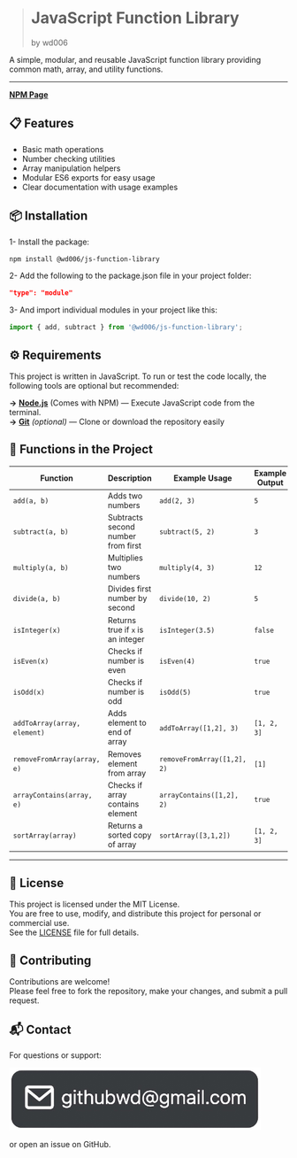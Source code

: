 ># JavaScript Function Library
>by wd006

A simple, modular, and reusable JavaScript function library providing common math, array, and utility functions.

---
[**NPM Page**](https://www.npmjs.com/@wd006/js-function-library)

## 📋 Features

- Basic math operations <!--(`add`, `subtract`, `multiply`, `divide`)-->
- Number checking utilities <!--(`isInteger`, `isEven`, `isOdd`)-->
- Array manipulation helpers <!--(`addToArray`, `removeFromArray`, `arrayContains`, `sortArray`)-->
- Modular ES6 exports for easy usage
- Clear documentation with usage examples

<!------->


## 📦 Installation

1- Install the package: 

```bash
npm install @wd006/js-function-library
```

2- Add the following to the package.json file in your project folder: 

```json
"type": "module"
```

3- And import individual modules in your project like this:

```js
import { add, subtract } from '@wd006/js-function-library';
```



## ⚙️ Requirements

This project is written in JavaScript.
To run or test the code locally, the following tools are optional but recommended:

**->** [**Node.js**](https://nodejs.org/downloads) (Comes with NPM) — Execute JavaScript code from the terminal. <br>
**->** [**Git**](git-scm.com/downloads) *(optional)* — Clone or download the repository easily

<!------->

<!--
## 🚀 Usage Example

```js
import { add, isEven } from './src/math.js';

console.log(add(5, 7));         // Output: 12
console.log(isEven(10));        // Output: true
```
-->

<!------->


## 📖 Functions in the Project

| Function                    | Description                          | Example Usage                | Example Output  |
|-----------------------------|--------------------------------------|-------------------------------|-----------------|
| `add(a, b)`                 | Adds two numbers                      | `add(2, 3)`                  | `5`             |
| `subtract(a, b)`            | Subtracts second number from first    | `subtract(5, 2)`             | `3`             |
| `multiply(a, b)`            | Multiplies two numbers                | `multiply(4, 3)`             | `12`            |
| `divide(a, b)`              | Divides first number by second        | `divide(10, 2)`              | `5`             |
| `isInteger(x)`              | Returns true if `x` is an integer     | `isInteger(3.5)`             | `false`         |
| `isEven(x)`                 | Checks if number is even              | `isEven(4)`                  | `true`          |
| `isOdd(x)`                  | Checks if number is odd               | `isOdd(5)`                   | `true`          |
| `addToArray(array, element)`| Adds element to end of array          | `addToArray([1,2], 3)`       | `[1, 2, 3]`     |
| `removeFromArray(array, e)` | Removes element from array            | `removeFromArray([1,2], 2)`  | `[1]`           |
| `arrayContains(array, e)`   | Checks if array contains element      | `arrayContains([1,2], 2)`    | `true`          |
| `sortArray(array)`          | Returns a sorted copy of array        | `sortArray([3,1,2])`         | `[1, 2, 3]`     |

---

## 📄 License

This project is licensed under the MIT License.  
You are free to use, modify, and distribute this project for personal or commercial use.  
See the [LICENSE](LICENSE) file for full details.

<!------->

## 🤝 Contributing

Contributions are welcome!  
Please feel free to fork the repository, make your changes, and submit a pull request.

<!------->

## 📬 Contact

For questions or support:  

<a href="mailto:githubwd@gmail.com" target="_blank"><img src="https://raw.githubusercontent.com/wd006/wd006/main/contact/mail.png" style="width:111" ></a>

or open an issue on GitHub.
